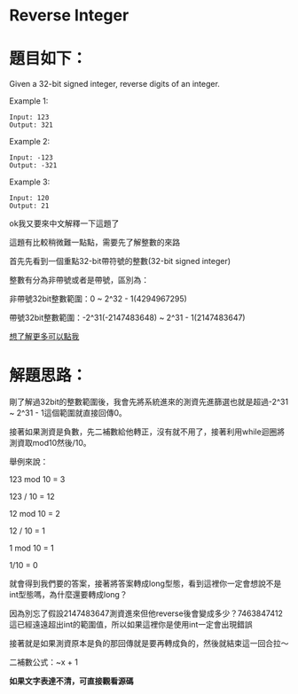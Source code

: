 # Reverse Integer

# 題目如下：

Given a 32-bit signed integer, reverse digits of an integer.

Example 1:

```
Input: 123
Output: 321
```
Example 2:

```
Input: -123
Output: -321
```
Example 3:

```
Input: 120
Output: 21
```

ok我又要來中文解釋一下這題了

這題有比較稍微難一點點，需要先了解整數的來路

首先先看到一個重點32-bit帶符號的整數(32-bit signed integer)

整數有分為非帶號或者是帶號，區別為：

非帶號32bit整數範圍：0 ~ 2^32 - 1(4294967295)

帶號32bit整數範圍：-2^31(-2147483648) ~ 2^31 - 1(2147483647)

[想了解更多可以點我](https://zh.wikipedia.org/wiki/%E6%95%B4%E6%95%B0_(%E8%AE%A1%E7%AE%97%E6%9C%BA%E7%A7%91%E5%AD%A6))

# 解題思路：

剛了解過32bit的整數範圍後，我會先將系統進來的測資先進篩選也就是超過-2^31 ~ 2^31 - 1這個範圍就直接回傳0。

接著如果測資是負數，先二補數給他轉正，沒有就不用了，接著利用while迴圈將測資取mod10然後/10。

舉例來說：

123 mod 10 = 3 

123 / 10 = 12 

12 mod 10 = 2

12 / 10 = 1

1 mod 10 = 1

1/10 = 0

就會得到我們要的答案，接著將答案轉成long型態，看到這裡你一定會想說不是int型態嗎，為什麼還要轉成long？

因為別忘了假設2147483647測資進來但他reverse後會變成多少？7463847412這已經遠遠超出int的範圍值，所以如果這裡你是使用int一定會出現錯誤

接著就是如果測資原本是負的那回傳就是要再轉成負的，然後就結束這一回合拉～

二補數公式：~x + 1 

**如果文字表達不清，可直接觀看源碼**
